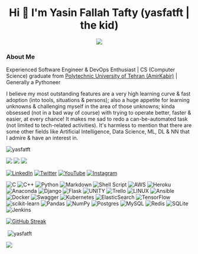 <h1 align="center">Hi 👋 I'm Yasin Fallah Tafty (yasfatft | the kid)</h1>
<div align="center"><img src="https://media.giphy.com/media/MGdfeiKtEiEPS/giphy.gif"></div>

<h3>About Me</h3>
<p>
Experienced Software Engineer & DevOps Enthusiast | CS (Computer Science) graduate from <a href="https://aut.ac.ir/en">Polytechnic University of Tehran (AmirKabir)</a> | Generally a Pythoneer
</p>
<p>
I believe my most outstanding features are a very high learning curve & fast adoption (into tools, situations & persons); also a huge appetite for learning unknowns & challenging myself in the area of those unknowns; kinda obsessed (not in a bad way of course) with trying to operate better, faster & easier, at every chance! It makes me sad to redo a can-be-automated task (not limited to tech-related activities).
It's harmless to mention that there are some other fields like Artificial Intelligence, Data Science, ML, DL & NN that I admire & have an interest in.
</p>

<p align="left"> <img src="https://komarev.com/ghpvc/?username=yasfatft&label=Profile%20views&color=0e75b6&style=flat" alt="yasfatft" /></p>

<div>
  <a href="https://linktr.ee/yasfatft"><img src="https://img.shields.io/badge/linktree-1de9b6?style=for-the-badge&logo=linktree&logoColor=white"></a>
  <a href="https://yasfatft.github.io"><img src="https://img.shields.io/badge/website-000000?style=for-the-badge&logo=About.me&logoColor=white"></a>
  <a href="mailto:yasfatft@gmail.com"><img src="https://img.shields.io/badge/Gmail-D14836?style=for-the-badge&logo=gmail&logoColor=white"></a> 
</div>

[![LinkedIn](https://img.shields.io/badge/LinkedIn-%230077B5.svg?logo=linkedin&logoColor=white)](https://www.linkedin.com/in/yasfatft/) [![Twitter](https://img.shields.io/badge/Twitter-%231DA1F2.svg?logo=Twitter&logoColor=white)](https://twitter.com/yasfatft) [![YouTube](https://img.shields.io/badge/YouTube-%23FF0000.svg?logo=YouTube&logoColor=white)](https://youtube.com/@yasfatft) [![Instagram](https://img.shields.io/badge/Instagram-%23E4405F.svg?logo=Instagram&logoColor=white)](https://instagram.com/yasfatft)

![C](https://img.shields.io/badge/c-%2300599C.svg?style=for-the-badge&logo=c&logoColor=white) ![C++](https://img.shields.io/badge/c++-%2300599C.svg?style=for-the-badge&logo=c%2B%2B&logoColor=white) ![Python](https://img.shields.io/badge/python-3670A0?style=for-the-badge&logo=python&logoColor=ffdd54) ![Markdown](https://img.shields.io/badge/markdown-%23000000.svg?style=for-the-badge&logo=markdown&logoColor=white) ![Shell Script](https://img.shields.io/badge/shell_script-%23121011.svg?style=for-the-badge&logo=gnu-bash&logoColor=white) ![AWS](https://img.shields.io/badge/AWS-%23FF9900.svg?style=for-the-badge&logo=amazon-aws&logoColor=white) ![Heroku](https://img.shields.io/badge/heroku-%23430098.svg?style=for-the-badge&logo=heroku&logoColor=white) ![Anaconda](https://img.shields.io/badge/Anaconda-%2344A833.svg?style=for-the-badge&logo=anaconda&logoColor=white) ![Django](https://img.shields.io/badge/django-%23092E20.svg?style=for-the-badge&logo=django&logoColor=white) ![Flask](https://img.shields.io/badge/flask-%23000.svg?style=for-the-badge&logo=flask&logoColor=white) ![UNITY](https://img.shields.io/badge/Unity-%2320232a.svg?style=for-the-badge&logo=unity&logoColor=white) ![Trello](https://img.shields.io/badge/Trello-%23026AA7.svg?style=for-the-badge&logo=Trello&logoColor=white) ![LINUX](https://img.shields.io/badge/Linux-FCC624?style=for-the-badge&logo=linux&logoColor=black) ![Ansible](https://img.shields.io/badge/ansible-%231A1918.svg?style=for-the-badge&logo=ansible&logoColor=white) ![Docker](https://img.shields.io/badge/docker-%230db7ed.svg?style=for-the-badge&logo=docker&logoColor=white) ![Swagger](https://img.shields.io/badge/-Swagger-%23Clojure?style=for-the-badge&logo=swagger&logoColor=white) ![Kubernetes](https://img.shields.io/badge/kubernetes-%23326ce5.svg?style=for-the-badge&logo=kubernetes&logoColor=white) ![ElasticSearch](https://img.shields.io/badge/-ElasticSearch-005571?style=for-the-badge&logo=elasticsearch) ![TensorFlow](https://img.shields.io/badge/TensorFlow-%23FF6F00.svg?style=for-the-badge&logo=TensorFlow&logoColor=white) ![scikit-learn](https://img.shields.io/badge/scikit--learn-%23F7931E.svg?style=for-the-badge&logo=scikit-learn&logoColor=white) ![Pandas](https://img.shields.io/badge/pandas-%23150458.svg?style=for-the-badge&logo=pandas&logoColor=white) ![NumPy](https://img.shields.io/badge/numpy-%23013243.svg?style=for-the-badge&logo=numpy&logoColor=white) ![Postgres](https://img.shields.io/badge/postgres-%23316192.svg?style=for-the-badge&logo=postgresql&logoColor=white) ![MySQL](https://img.shields.io/badge/mysql-%2300f.svg?style=for-the-badge&logo=mysql&logoColor=white) ![Redis](https://img.shields.io/badge/redis-%23DD0031.svg?style=for-the-badge&logo=redis&logoColor=white) ![SQLite](https://img.shields.io/badge/sqlite-%2307405e.svg?style=for-the-badge&logo=sqlite&logoColor=white) ![Jenkins](https://img.shields.io/badge/jenkins-%232C5263.svg?style=for-the-badge&logo=jenkins&logoColor=white)

[![GitHub Streak](https://github-readme-streak-stats.herokuapp.com?user=yasfatft)](https://git.io/streak-stats)
  
<p>&nbsp;<img align="center" src="https://github-readme-stats.vercel.app/api?username=yasfatft&show_icons=true&locale=en" alt="yasfatft" /></p>

![](https://quotes-github-readme.vercel.app/api?type=horizontal&theme=radical)
